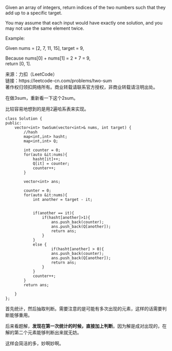 <!-- wp:paragraph -->
<p>Given an array of integers, return indices of the two numbers such that they add up to a specific target.</p>
<!-- /wp:paragraph -->

<!-- wp:paragraph -->
<p>You may assume that each input would have exactly one solution, and you may not use the same element twice.</p>
<!-- /wp:paragraph -->

<!-- wp:paragraph -->
<p>Example:</p>
<!-- /wp:paragraph -->

<!-- wp:paragraph -->
<p>Given nums = [2, 7, 11, 15], target = 9,</p>
<!-- /wp:paragraph -->

<!-- wp:paragraph -->
<p>Because nums[0] + nums[1] = 2 + 7 = 9,<br>
return [0, 1].</p>
<!-- /wp:paragraph -->

<!-- wp:paragraph -->
<p>来源：力扣（LeetCode）<br> 链接：https://leetcode-cn.com/problems/two-sum<br> 著作权归领扣网络所有。商业转载请联系官方授权，非商业转载请注明出处。</p>
<!-- /wp:paragraph -->

<!-- wp:paragraph -->
<p>在做3sum，重新看一下这个2sum。</p>
<!-- /wp:paragraph -->

<!-- wp:paragraph -->
<p>比较容易地想到的是用2遍哈系表来实现。</p>
<!-- /wp:paragraph -->

<!-- wp:code -->
<pre class="wp-block-code"><code>class Solution {
public:
    vector&lt;int> twoSum(vector&lt;int>&amp; nums, int target) {
        //hash
        map&lt;int,int> hasht;
        map&lt;int,int> Q;
        
        int counter = 0;
        for(auto &amp;it:nums){
            hasht[it]++;
            Q[it] = counter;
            counter++;
        }
        
        vector&lt;int> ans;
        
        counter = 0;
        for(auto &amp;it:nums){
            int another = target - it;

            
            if(another == it){
                if(hasht[another]>1){
                    ans.push_back(counter);
                    ans.push_back(Q[another]);
                    return ans;
                }
            }
            else {
                    if(hasht[another] > 0){    
                    ans.push_back(counter);
                    ans.push_back(Q[another]);
                    return ans;
                }
            }
            counter++;
        }
        return ans;
        
    }
};</code></pre>
<!-- /wp:code -->

<!-- wp:paragraph -->
<p>首先统计，然后抽取判断。需要注意的是可能有多次出现的元素，这样的话需要判断能够重用。</p>
<!-- /wp:paragraph -->

<!-- wp:paragraph -->
<p></p>
<!-- /wp:paragraph -->

<!-- wp:paragraph -->
<p>后来看题解，<strong>发现在第一次统计的时候，直接加上判断</strong>。因为解是成对出现的，在解的第二个元素能够判断出来就无妨。</p>
<!-- /wp:paragraph -->

<!-- wp:paragraph -->
<p>这样会简洁的多，妙啊妙啊。</p>
<!-- /wp:paragraph -->

